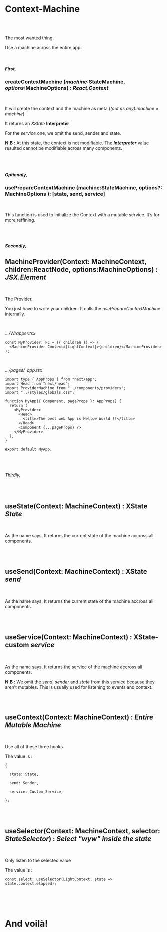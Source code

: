 # Context-Machine

<br/>
<br/>

The most wanted thing.

Use a machine across the entire app.

<br/>

##### First,

### **createContextMachine (_machine_:StateMachine, _options_:MachineOptions)** : _React.Context_ <Interpreter>

<br/>

It will create the context and the machine as meta (_(out as any).machine = machine_)

It returns an _XState_ **Interpreter**

For the _service_ one, we omit the send, sender and state.

**N.B :** At this state, the context is not modifiable. The **_Interpreter_** value resulted cannot be modifiable across many components.

<br/>
<br/>

##### Optionaly,

### **usePrepareContextMachine (machine:StateMachine, options?: MachineOptions )**: [state, send, service]

<br/>

This function is used to initialize the Context with a mutable service. It’s for more reffining.

<br/>
<br/>

##### Secondly,

## **MachineProvider(Context: MachineContext, children:ReactNode, options:MachineOptions)** : _JSX.Element_

<br/>

The Provider.

You just have to write your children. It calls the _usePrepareContextMachine_ internally.

<br/>

_.../Wrapper.tsx_

```tsx
const MyProvider: FC = ({ children }) => (
  <MachineProvider Context={LightContext}>{children}</MachineProvider>
);
```

<br/>

_.../pages/\_app.tsx_

```tsx
import type { AppProps } from "next/app";
import Head from "next/head";
import ProviderMachine from "../components/providers";
import "../styles/globals.css";

function MyApp({ Component, pageProps }: AppProps) {
  return (
    <MyProvider>
      <Head>
        <title>The best web App is Hellow World !!</title>
      </Head>
      <Component {...pageProps} />
    </MyProvider>
  );
}

export default MyApp;
```

<br/>
<br/>

###### Thirdly,

<br/>

## **useState(Context: MachineContext)** : XState _State_

<br/>

As the name says, It returns the current state of the machine accross all components.

<br/>
<br/>

## **useSend(Context: MachineContext)** : XState _send_

<br/>

As the name says, It returns the current state of the machine accross all components.

<br/>
<br/>

## **useService(Context: MachineContext)** : XState-custom _service_

<br/>

As the name says, It returns the service of the machine accross all components.

**N.B :** We omit the _send_, _sender_ and _state_ from this service because they aren’t mutables. This is usually used for listening to events and context.

<br/>
<br/>

## **useContext(Context: MachineContext)** : _Entire Mutable Machine_

<br/>

Use all of these three hooks.

The value is :

```tsx
{

  state: State,

  send: Sender,

  service: Custom_Service,

};
```

<br/>
<br/>

## **useSelector(Context: MachineContext, selector: _StateSelector_)** : _Select "wyw" inside the state_

<br/>

Only listen to the selected value

The value is :

```tsx
const select: useSelector(LightContext, state => state.context.elapsed);
```

<br/>
<br/>
<br/>

# And voilà!
